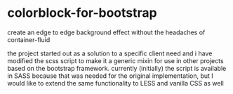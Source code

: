 colorblock-for-bootstrap
========================

create an edge to edge background effect without the headaches of container-fluid

the project started out as a solution to a specific client need and i have modified the scss script to make it a generic mixin for use in other projects based on the bootstrap framework. 
currently (initially) the script is available in SASS because that was needed for the original implementation, but I would like to extend the same functionality to LESS and vanilla CSS as well

